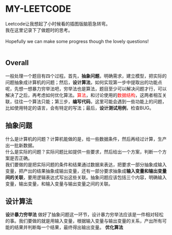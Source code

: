 # MY-LEETCODE

Leetcode让我想起了小时候看的插图版脑筋急转弯。<br>
我在这里记录下了做题时的思考。
<br><br>
Hopefully we can make some progress though the lovely questions!
<br><br>
## Overall
一般处理一个题目有四个过程。首先，**抽象问题**，明确需求，建立模型，把实际的问题抽象成计算机的问题；然后，**设计算法**，如何实现第一步中提取出的功能点呢，先想一想暴力穷举法吧，穷举法也是算法，题目至少可以解决问题才行，可以解决了之后，再考虑如何优化算法。<font color=red>算法</font>，和讨论使用的<font color=red>数据结构</font>，这两者相互关联，往往一个算法只能；第三步，**编写代码**，这里可能会遇到一些功能上的问题，比如使用特定的语言，会有特定的写法；最后，**设计测试用例**，检查BUG。
<br>
## 抽象问题
什么是计算机的问题？计算机能做的是，给一些数据条件，然后再经过计算，生产出一批新数据。
<br>
什么是实际的问题？实际问题比如提供一些要求，然后给出一个方案，判断一个方案是否正确。
<br>
我们要做的是把实际问题的条件和结果通过数据来表达，把要求一部分抽象成输入变量，把产出的结果抽象成输出变量，还有一部分要求抽象成**输入变量和输出变量间的关联**，要用逻辑表达式写出这些关联。抽象问题应该包括三个内容，明确输入变量，输出变量，和输入变量与输出变量之间的关联。
<br>
## 设计算法
**设计暴力穷举法** 做好了抽象问题这一环节，设计暴力穷举法应该是一件相对轻松的事。我们要做的就是用输入变量，根据输入变量与输出变量的关系，产出所有可能的结果并判断每一个结果，最终得出输出变量。
**优化算法**


